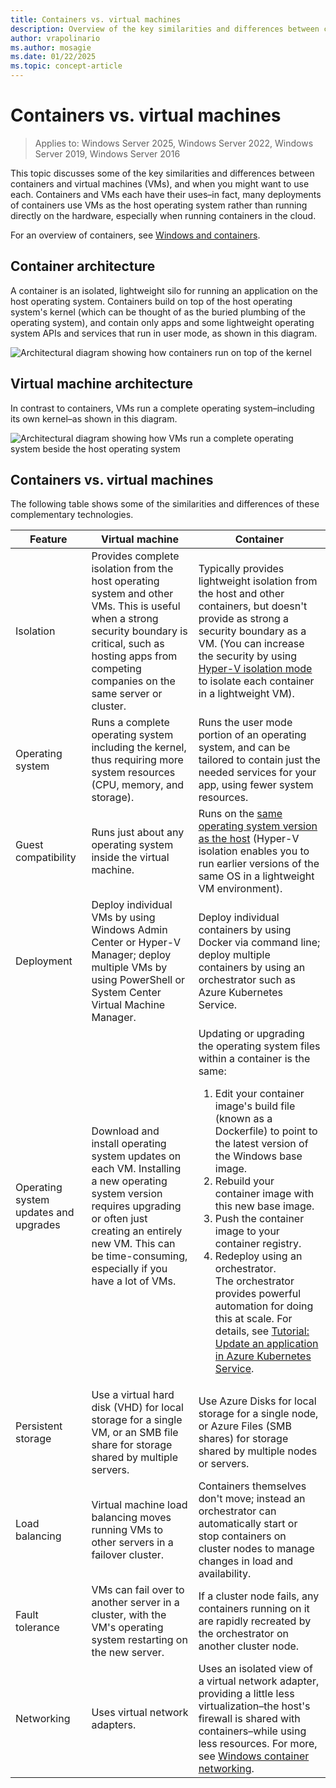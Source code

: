 ```yaml
---
title: Containers vs. virtual machines
description: Overview of the key similarities and differences between containers and virtual machines, and when you might want to use each.
author: vrapolinario
ms.author: mosagie
ms.date: 01/22/2025
ms.topic: concept-article
---
```

# Containers vs. virtual machines

> Applies to: Windows Server 2025, Windows Server 2022, Windows Server 2019, Windows Server 2016

This topic discusses some of the key similarities and differences between containers and virtual machines (VMs), and when you might want to use each. Containers and VMs each have their uses–in fact, many deployments of containers use VMs as the host operating system rather than running directly on the hardware, especially when running containers in the cloud.

For an overview of containers, see [Windows and containers](index.md).

## Container architecture

A container is an isolated, lightweight silo for running an application on the host operating system. Containers build on top of the host operating system's kernel (which can be thought of as the buried plumbing of the operating system), and contain only apps and some lightweight operating system APIs and services that run in user mode, as shown in this diagram.

![Architectural diagram showing how containers run on top of the kernel](media/container-diagram.svg)

## Virtual machine architecture

In contrast to containers, VMs run a complete operating system–including its own kernel–as shown in this diagram.

![Architectural diagram showing how VMs run a complete operating system beside the host operating system](media/virtual-machine-diagram.svg)

## Containers vs. virtual machines

The following table shows some of the similarities and differences of these complementary technologies.

|Feature    | Virtual machine  | Container  |
| --------------  | ---------------- | ---------- |
| Isolation       | Provides complete isolation from the host operating system and other VMs. This is useful when a strong security boundary is critical, such as hosting apps from competing companies on the same server or cluster. | Typically provides lightweight isolation from the host and other containers, but doesn't provide as strong a security boundary as a VM. (You can increase the security by using [Hyper-V isolation mode](../manage-containers/hyperv-container.md) to isolate each container in a lightweight VM). |
| Operating system | Runs a complete operating system including the kernel, thus requiring more system resources (CPU, memory, and storage). | Runs the user mode portion of an operating system, and can be tailored to contain just the needed services for your app, using fewer system resources. |
| Guest compatibility | Runs just about any operating system inside the virtual machine. | Runs on the [same operating system version as the host](../deploy-containers/version-compatibility.md) (Hyper-V isolation enables you to run earlier versions of the same OS in a lightweight VM environment).|
| Deployment     | Deploy individual VMs by using Windows Admin Center or Hyper-V Manager; deploy multiple VMs by using PowerShell or System Center Virtual Machine Manager. | Deploy individual containers by using Docker via command line; deploy multiple containers by using an orchestrator such as Azure Kubernetes Service. |
| Operating system updates and upgrades | Download and install operating system updates on each VM. Installing a new operating system version requires upgrading or often just creating an entirely new VM. This can be time-consuming, especially if you have a lot of VMs. | Updating or upgrading the operating system files within a container is the same: <br><ol><li>Edit your container image's build file (known as a Dockerfile) to point to the latest version of the Windows base image. </li><li>Rebuild your container image with this new base image.</li><li>Push the container image to your container registry.</li> <li>Redeploy using an orchestrator.<br>The orchestrator provides powerful automation for doing this at scale. For details, see [Tutorial: Update an application in Azure Kubernetes Service](/azure/aks/tutorial-kubernetes-app-update).</li></ol> |
| Persistent storage | Use a virtual hard disk (VHD) for local storage for a single VM, or an SMB file share for storage shared by multiple servers. | Use Azure Disks for local storage for a single node, or Azure Files (SMB shares) for storage shared by multiple nodes or servers. |
| Load balancing | Virtual machine load balancing moves running VMs to other servers in a failover cluster. | Containers themselves don't move; instead an orchestrator can automatically start or stop containers on cluster nodes to manage changes in load and availability. |
| Fault tolerance | VMs can fail over to another server in a cluster, with the VM's operating system restarting on the new server. | If a cluster node fails, any containers running on it are rapidly recreated by the orchestrator on another cluster node. |
| Networking     | Uses virtual network adapters. | Uses an isolated view of a virtual network adapter, providing a little less virtualization–the host's firewall is shared with containers–while using less resources. For more, see [Windows container networking](../container-networking/architecture.md). |
